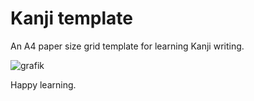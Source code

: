 # Kanji template
An A4 paper size grid template for learning Kanji writing.

![grafik](https://github.com/user-attachments/assets/6ca3bb6a-3b50-4e5c-a1d5-bbddec99728a)

Happy learning.
